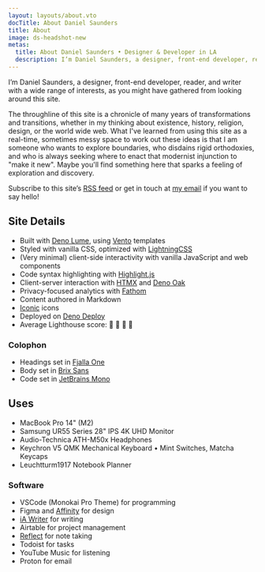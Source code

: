 ```yaml
---
layout: layouts/about.vto
docTitle: About Daniel Saunders
title: About
image: ds-headshot-new
metas:
  title: About Daniel Saunders • Designer & Developer in LA
  description: I’m Daniel Saunders, a designer, front-end developer, reader, and writer with a wide range of interests.
---
```


I’m Daniel Saunders, a designer, front-end developer, reader, and writer with a wide range of interests, as you might have gathered from looking around this site.

The throughline of this site is a chronicle of many years of transformations and transitions, whether in my thinking about existence, history, religion, design, or the world wide web. What I've learned from using this site as a real-time, sometimes messy space to work out these ideas is that I am someone who wants to explore boundaries, who disdains rigid orthodoxies, and who is always seeking where to enact that modernist injunction to "make it new". Maybe you'll find something here that sparks a feeling of exploration and discovery.

Subscribe to this site’s [RSS feed](/posts.rss) or get in touch at [my email](mailto:daniel.thomas.saunders@gmail) if you want to say hello!

## Site Details

- Built with [Deno Lume](https://lume.land/), using [Vento](https://vento.js.org/) templates
- Styled with vanilla CSS, optimized with [LightningCSS](https://lightningcss.dev/docs.html)
- (Very minimal) client-side interactivity with vanilla JavaScript and web components
- Code syntax highlighting with [Highlight.js](https://highlightjs.org/)
- Client-server interaction with [HTMX](https://htmx.org/) and [Deno Oak](https://deno.land/x/oak@v12.6.2)
- Privacy-focused analytics with [Fathom](https://usefathom.com/)
- Content authored in Markdown
- [Iconic](https://iconic.app/) icons
- Deployed on [Deno Deploy](https://deno.com/deploy)
- Average Lighthouse score: 💯 💯 💯 💯

### Colophon

- Headings set in [Fjalla One](https://fonts.google.com/specimen/Fjalla+One)
- Body set in [Brix Sans](https://www.hvdfonts.com/fonts/brix-sans)
- Code set in [JetBrains Mono](https://www.jetbrains.com/lp/mono/)

## Uses

- MacBook Pro 14" (M2)
- Samsung UR55 Series 28" IPS 4K UHD Monitor
- Audio-Technica ATH-M50x Headphones
- Keychron V5 QMK Mechanical Keyboard • Mint Switches, Matcha Keycaps
- Leuchtturm1917 Notebook Planner

### Software

- VSCode (Monokai Pro Theme) for programming
- Figma and [Affinity](https://affinity.serif.com/en-us/) for design
- [iA Writer](https://ia.net/writer) for writing
- Airtable for project management
- [Reflect](https://reflect.app/) for note taking
- Todoist for tasks
- YouTube Music for listening
- Proton for email
